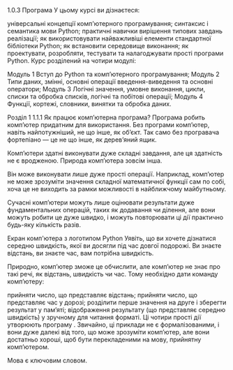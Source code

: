 1.0.3 Програма
У цьому курсі ви дізнаєтеся:

універсальні концепції комп'ютерного програмування;
синтаксис і семантика мови Python;
практичні навички вирішення типових завдань реалізації;
як використовувати найважливіші елементи стандартної бібліотеки Python;
як встановити середовище виконання;
як проектувати, розробляти, тестувати та налагоджувати прості програми Python.
Курс розділений на чотири модулі:

Модуль 1
Вступ до Python та комп’ютерного програмування;
Модуль 2
Типи даних, змінні, основні операції введення-виведення та основні оператори;
Модуль 3
Логічні значення, умовне виконання, цикли, списки та обробка списків, логічні та побітові операції;
Модуль 4
Функції, кортежі, словники, винятки та обробка даних.

Розділ 1
1.1.1 Як працює комп’ютерна програма?
Програма робить комп’ютер придатним для використання. Без програми комп’ютер, навіть найпотужніший, не що інше, як об’єкт. Так само без програвача фортепіано — це не що інше, як дерев’яний ящик.

Комп’ютери здатні виконувати дуже складні завдання, але ця здатність не є вродженою. Природа комп’ютера зовсім інша.

Він може виконувати лише дуже прості операції. Наприклад, комп’ютер не може зрозуміти значення складної математичної функції сам по собі, хоча це не виходить за рамки можливості в найближчому майбутньому.

Сучасні комп’ютери можуть лише оцінювати результати дуже фундаментальних операцій, таких як додавання чи ділення, але вони можуть робити це дуже швидко, і можуть повторювати ці дії практично будь-яку кількість разів.

Екран комп'ютера з логотипом Python
Уявіть, що ви хочете дізнатися середню швидкість, якої ви досягли під час довгої подорожі. Ви знаєте відстань, ви знаєте час, вам потрібна швидкість.

Природно, комп’ютер зможе це обчислити, але комп’ютер не знає про такі речі, як відстань, швидкість чи час. Тому необхідно дати команду комп’ютеру:

прийняти число, що представляє відстань;
прийняти число, що представляє час у дорозі;
розділити перше значення на друге і зберегти результат у пам’яті;
відображення результату (що представляє середню швидкість) у зручному для читання форматі.
Ці чотири прості дії утворюють програму . Звичайно, ці приклади не є формалізованими, і вони дуже далекі від того, що може зрозуміти комп’ютер, але вони достатньо хороші, щоб бути перекладеними на мову, прийнятну комп’ютером.

Мова є ключовим словом.
